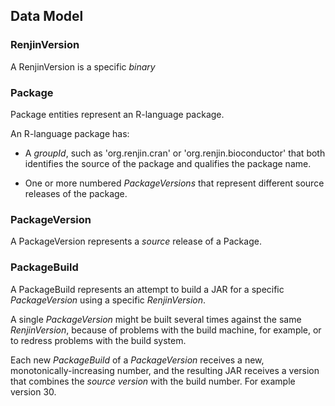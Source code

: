 
## Data Model


### RenjinVersion

A RenjinVersion is a specific _binary_ 

### Package

Package entities represent an R-language package.

An R-language package has:

* A _groupId_, such as 'org.renjin.cran' or 'org.renjin.bioconductor' that both identifies the source of the 
  package and qualifies the package name.
  
* One or more numbered _PackageVersions_ that represent different source releases of the package.

### PackageVersion

A PackageVersion represents a _source_ release of a Package. 

### PackageBuild

A PackageBuild represents an attempt to build a JAR for a specific _PackageVersion_ using a specific _RenjinVersion_.

A single _PackageVersion_ might be built several times against the same _RenjinVersion_, because of problems with
the build machine, for example, or to redress problems with the build system.

Each new _PackageBuild_ of a _PackageVersion_ receives a new, monotonically-increasing number, and the resulting JAR
receives a version that combines the _source version_ with the build number. For example version 30. 

### 